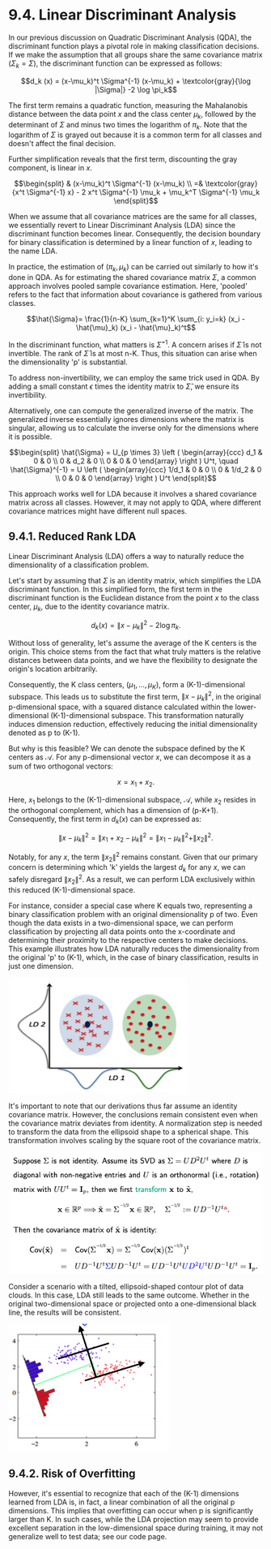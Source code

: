 # 9.4. Linear Discriminant Analysis

In our previous discussion on Quadratic Discriminant Analysis (QDA), the discriminant function plays a pivotal role in making classification decisions. If we make the assumption that all groups share the same covariance matrix ($\Sigma_k = \Sigma$), the discriminant function can be expressed as follows:

$$d_k (x) =  (x-\mu_k)^t \Sigma^{-1} (x-\mu_k)  + \textcolor{gray}{\log |\Sigma|} -2  \log \pi_k$$

The first term remains a quadratic function, measuring the Mahalanobis distance between the data point $x$ and the class center $\mu_k$, followed by the determinant of $\Sigma$ and minus two times the logarithm of $\pi_k$. Note that the logarithm of $\Sigma$ is grayed out because it is a common term for all classes and doesn't affect the final decision.

Further simplification reveals that the first term, discounting the gray component, is linear in $x$.

$$\begin{split}
& (x-\mu_k)^t \Sigma^{-1} (x-\mu_k) \\
=&  \textcolor{gray}{x^t \Sigma^{-1} x} - 2 x^t \Sigma^{-1} \mu_k +  \mu_k^T \Sigma^{-1} \mu_k
\end{split}$$

When we assume that all covariance matrices are the same for all classes, we essentially revert to Linear Discriminant Analysis (LDA) since the discriminant function becomes linear. Consequently, the decision boundary for binary classification is determined by a linear function of $x$, leading to the name LDA.

In practice, the estimation of $(\pi_k, \mu_k)$ can be carried out similarly to how it's done in QDA. As for estimating the shared covariance matrix $\Sigma$, a common approach involves pooled sample covariance estimation. Here, 'pooled' refers to the fact that information about covariance is gathered from various classes.

$$\hat{\Sigma}= \frac{1}{n-K} \sum_{k=1}^K \sum_{i: y_i=k} (x_i -  \hat{\mu}_k) (x_i - \hat{\mu}_k)^t$$

In the discriminant function, what matters is $\hat{\Sigma}^{-1}$. A concern arises if $\hat{\Sigma}$ is not invertible. The rank of $\hat{\Sigma}$ is at most n-K. Thus, this situation can arise when the dimensionality 'p' is substantial.

To address non-invertibility, we can employ the same trick used in QDA. By adding a small constant $\epsilon$ times the identity matrix to $\hat{\Sigma}$, we ensure its invertibility.

Alternatively, one can compute the generalized inverse of the matrix. The generalized inverse essentially ignores dimensions where the matrix is singular, allowing us to calculate the inverse only for the dimensions where it is possible.

$$\begin{split}
\hat{\Sigma} = U_{p \times 3} \left ( \begin{array}{ccc} d_1 & 0 & 0 \\ 0 & d_2 & 0 \\ 0 & 0 & 0 \end{array} \right ) U^t, \quad \hat{\Sigma}^{-1} = U  \left ( \begin{array}{ccc} 1/d_1 & 0 & 0 \\ 0 & 1/d_2 & 0 \\ 0 & 0 & 0 \end{array}  \right ) U^t
\end{split}$$

This approach works well for LDA because it involves a shared covariance matrix across all classes. However, it may not apply to QDA, where different covariance matrices might have different null spaces.

## 9.4.1. Reduced Rank LDA

Linear Discriminant Analysis (LDA) offers a way to naturally reduce the dimensionality of a classification problem.

Let's start by assuming that $\Sigma$ is an identity matrix, which simplifies the LDA discriminant function. In this simplified form, the first term in the discriminant function is the Euclidean distance from the point $x$ to the class center, $\mu_k$, due to the identity covariance matrix.

$$d_k (x) =  \| x-\mu_k \|^2  -2  \log \pi_k.$$

Without loss of generality, let's assume the average of the K centers is the origin. This choice stems from the fact that what truly matters is the relative distances between data points, and we have the flexibility to designate the origin's location arbitrarily.

Consequently, the K class centers, $(\mu_1, \dots, \mu_K)$, form a (K-1)-dimensional subspace. This leads us to substitute the first term, $\| x-\mu_k \|^2$, in the original p-dimensional space, with a squared distance calculated within the lower-dimensional (K-1)-dimensional subspace. This transformation naturally induces dimension reduction, effectively reducing the initial dimensionality denoted as p to (K-1).

But why is this feasible? We can denote the subspace defined by the K centers as $\mathcal{A}$. For any p-dimensional vector $x$, we can decompose it as a sum of two orthogonal vectors:

$$x = x_1 + x_2.$$

Here, $x_1$ belongs to the (K-1)-dimensional subspace, $\mathcal{A}$, while $x_2$ resides in the orthogonal complement, which has a dimension of (p-K+1). Consequently, the first term in $d_k(x)$ can be expressed as:

$$\| x-\mu_k \|^2 = \| x_1 + x_2 - \mu_k\|^2 = \| x_1  - \mu_k\|^2 + \|x_2\|^2.$$

Notably, for any $x$, the term $\|x_2\|^2$ remains constant. Given that our primary concern is determining which 'k' yields the largest $d_k$ for any $x$, we can safely disregard $\|x_2\|^2$. As a result, we can perform LDA exclusively within this reduced (K-1)-dimensional space.

For instance, consider a special case where K equals two, representing a binary classification problem with an original dimensionality p of two. Even though the data exists in a two-dimensional space, we can perform classification by projecting all data points onto the x-coordinate and determining their proximity to the respective centers to make decisions. This example illustrates how LDA naturally reduces the dimensionality from the original 'p' to (K-1), which, in the case of binary classification, results in just one dimension.

![LDA Reduced Rank Example 1](../_images/w9_LDA_reduced_1.png)

It's important to note that our derivations thus far assume an identity covariance matrix. However, the conclusions remain consistent even when the covariance matrix deviates from identity. A normalization step is needed to transform the data from the ellipsoid shape to a spherical shape. This transformation involves scaling by the square root of the covariance matrix.

![LDA Normalization](../_images/w9_LDA_normalize.png)

Consider a scenario with a tilted, ellipsoid-shaped contour plot of data clouds. In this case, LDA still leads to the same outcome. Whether in the original two-dimensional space or projected onto a one-dimensional black line, the results will be consistent.

![LDA Reduced Rank Example 2](../_images/w9_LDA_reduced_2.png)

## 9.4.2. Risk of Overfitting

However, it's essential to recognize that each of the (K-1) dimensions learned from LDA is, in fact, a linear combination of all the original p dimensions. This implies that overfitting can occur when p is significantly larger than K. In such cases, while the LDA projection may seem to provide excellent separation in the low-dimensional space during training, it may not generalize well to test data; see our code page.
